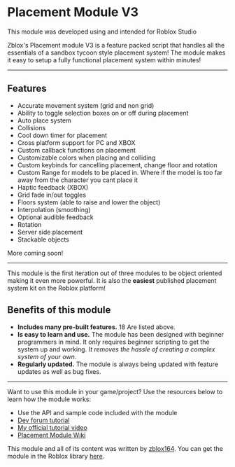 # Placement Module V3

This module was developed using and intended for Roblox Studio

Zblox's Placement module V3 is a feature packed script that handles all the essentials of a sandbox tycoon style placement system! The module makes it easy to setup a fully functional placement system within minutes! 

---

## Features

- Accurate movement system (grid and non grid)
- Ability to toggle selection boxes on or off during placement
- Auto place system
- Collisions
- Cool down timer for placement
- Cross platform support for PC and XBOX
- Custom callback functions on placement
- Customizable colors when placing and colliding
- Custom keybinds for cancelling placement, change floor and rotation
- Custom Range for models to be placed in. Where if the model is too far away from the character you cant place it
- Haptic feedback (XBOX)
- Grid fade in/out toggles
- Floors system (able to raise and lower the object)
- Interpolation (smoothing)
- Optional audible feedback
- Rotation
- Server side placement
- Stackable objects

More coming soon!

---

This module is the first iteration out of three modules to be object oriented making it even more powerful. It is also the **easiest** published placement system kit on the Roblox platform!

## Benefits of this module

- **Includes many pre-built features.** 18 Are listed above.
- **Is easy to learn and use.** The module has been designed with beginner programmers in mind. It only requires beginner scripting to get the system up and working. *It removes the hassle of creating a complex system of your own.*
- **Regularly updated.** The module is always being updated with feature updates as well as bug fixes.

---

Want to use this module in your game/project? Use the resources below to learn how the module works:

- Use the API and sample code included with the module
- [Dev forum tutorial](https://devforum.roblox.com/t/how-to-use-my-placement-module-v3/698753/1)
- [My official tutorial video](https://www.youtube.com/watch?v=OD553c2raho)
- [Placement Module Wiki]()

This module and all of its content was written by [zblox164](https://www.roblox.com/users/60715914/profile). You can get the module in the Roblox library [here](https://www.roblox.com/library/5073110873/Placement-Module-V3).
